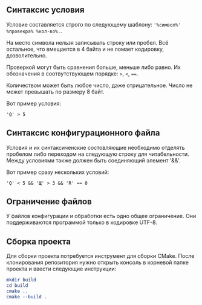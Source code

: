 ## Синтаксис условия
Условие составляется строго по следующему шаблону: ```'%символ%' %провекра% %кол-во%.```.

На место символа нельзя записывать строку или пробел. Всё остальное, что вмещается в 4 байта и не ломает кодировку, дозволительно.

Проверкой могут быть сравнения больше, меньше либо равно. Их обозначения в соотвутствующем порядке: ```>```, ```<```, ```==```.

Количеством может быть любое число, даже отрицательное. Число не может превышать по размеру 8 байт.

Вот пример условия:

```
'Q' > 5
```

## Синтаксис конфигурационного файла
Условия и их синтаксиченские состовляющие необходимо отделять пробелом либо переходом на следующую строку для читабельности. Между условиями также должен быть соединяющий элемент '&&'.

Вот пример сразу нескольких условий:

```
'Q' < 5 && 'Щ' > 3 && 'R' == 0
```

## Ограничение файлов
У файлов конфигурации и обработки есть одно общее ограничение. Они поддерживаются программой только в кодировке UTF-8.

## Сборка проекта
Для сборки проекта потребуется инструмент для сборки CMake. После клонирования репозитория нужно открыть консоль в корневой папке проекта и ввести следующие инструкции:

```cmake
mkdir build
cd build
cmake ..
cmake --build .
```
